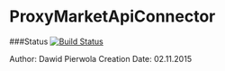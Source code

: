 # 	ProxyMarketApiConnector

###Status
[![Build Status](https://travis-ci.org/dpierwola/ProxyMarketApi.svg)](https://travis-ci.org/dpierwola/ProxyMarketApi)

Author: Dawid Pierwola
Creation Date: 02.11.2015
